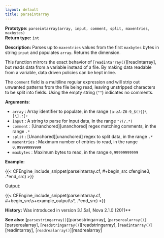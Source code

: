 ```yaml
---
layout: default
title: parseintarray
---
```


**Prototype:** `parseintarray(array, input, comment, split, maxentries, maxbytes)`<br>
**Return type:** `int`

**Description:** Parses up to `maxentries` values from the first `maxbytes`
bytes in string `input` and populates `array`. Returns the dimension.

This function mirrors the exact behavior of
[`readintarray()`][readintarray], but reads data from a variable
instead of a file. By making data readable from a variable, data driven
policies can be kept inline.

The `comment` field is a multiline regular expression and will strip out
unwanted patterns from the file being read, leaving unstripped characters to be
split into fields. Using the empty string (`""`) indicates no comments.

**Arguments**:

- `array` : Array identifier to populate, in the range `[a-zA-Z0-9_$(){}\[\].:]+`
- `input` : A string to parse for input data, in the range `"?(/.*)`
- `comment` : [Unanchored][unanchored] regex matching comments, in the range `.*`
- `split` : [Unanchored][unanchored] regex to split data, in the range `.*`
- `maxentries` : Maximum number of entries to read, in the range
  `0,99999999999`
- `maxbytes` : Maximum bytes to read, in the range `0,99999999999`

**Example:**

{{< CFEngine_include_snippet(parseintarray.cf, #\+begin_src cfengine3, .*end_src) >}}

Output:

{{< CFEngine_include_snippet(parseintarray.cf, #\+begin_src\s+example_output\s*, .*end_src) >}}

**History:** Was introduced in version 3.1.5a1, Nova 2.1.0 (2011\*\*

**See also:** [`parsestringarray()`][parsestringarray], [`parserealarray()`][parserealarray], [`readstringarray()`][readstringarray], [`readintarray()`][readintarray], [`readrealarray()`][readrealarray]
